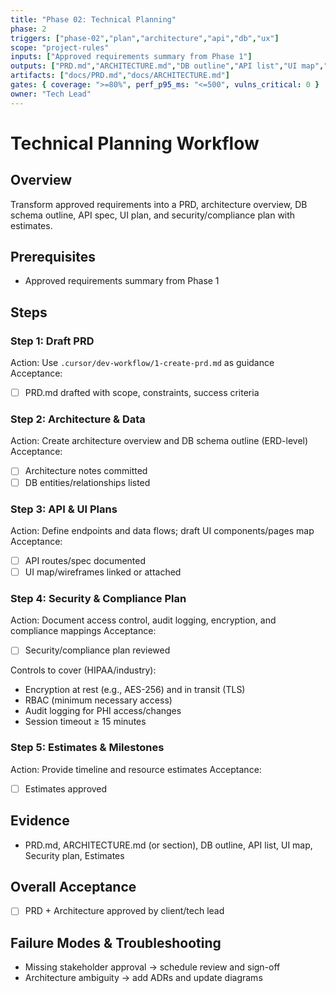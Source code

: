 ```yaml
---
title: "Phase 02: Technical Planning"
phase: 2
triggers: ["phase-02","plan","architecture","api","db","ux"]
scope: "project-rules"
inputs: ["Approved requirements summary from Phase 1"]
outputs: ["PRD.md","ARCHITECTURE.md","DB outline","API list","UI map","Security plan","Estimates"]
artifacts: ["docs/PRD.md","docs/ARCHITECTURE.md"]
gates: { coverage: ">=80%", perf_p95_ms: "<=500", vulns_critical: 0 }
owner: "Tech Lead"
---
```


# Technical Planning Workflow

## Overview
Transform approved requirements into a PRD, architecture overview, DB schema outline, API spec, UI plan, and security/compliance plan with estimates.

## Prerequisites
- Approved requirements summary from Phase 1

## Steps

### Step 1: Draft PRD
Action: Use `.cursor/dev-workflow/1-create-prd.md` as guidance
Acceptance:
- [ ] PRD.md drafted with scope, constraints, success criteria

### Step 2: Architecture & Data
Action: Create architecture overview and DB schema outline (ERD-level)
Acceptance:
- [ ] Architecture notes committed
- [ ] DB entities/relationships listed

### Step 3: API & UI Plans
Action: Define endpoints and data flows; draft UI components/pages map
Acceptance:
- [ ] API routes/spec documented
- [ ] UI map/wireframes linked or attached

### Step 4: Security & Compliance Plan
Action: Document access control, audit logging, encryption, and compliance mappings
Acceptance:
- [ ] Security/compliance plan reviewed

Controls to cover (HIPAA/industry):
- Encryption at rest (e.g., AES-256) and in transit (TLS)
- RBAC (minimum necessary access)
- Audit logging for PHI access/changes
- Session timeout ≥ 15 minutes

### Step 5: Estimates & Milestones
Action: Provide timeline and resource estimates
Acceptance:
- [ ] Estimates approved

## Evidence
- PRD.md, ARCHITECTURE.md (or section), DB outline, API list, UI map, Security plan, Estimates

## Overall Acceptance
- [ ] PRD + Architecture approved by client/tech lead

## Failure Modes & Troubleshooting
- Missing stakeholder approval → schedule review and sign-off
- Architecture ambiguity → add ADRs and update diagrams